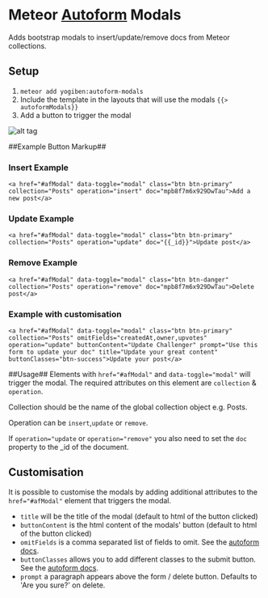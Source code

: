 Meteor [Autoform](https://github.com/aldeed/meteor-autoform) Modals
======================

Adds bootstrap modals to insert/update/remove docs from Meteor collections.

## Setup ##

1. ```meteor add yogiben:autoform-modals```
2. Include the template in the layouts that will use the modals `{{> autoformModals}}`
3. Add a button to trigger the modal


![alt tag](https://raw.githubusercontent.com/yogiben/meteor-autoform-modals/master/readme/1.png)

##Example Button Markup##
### Insert Example ###
```
<a href="#afModal" data-toggle="modal" class="btn btn-primary" collection="Posts" operation="insert" doc="mpb8f7m6x929DwTau">Add a new post</a>
```
### Update Example ###
```
<a href="#afModal" data-toggle="modal" class="btn btn-primary" collection="Posts" operation="update" doc="{{_id}}">Update post</a>
```
### Remove Example ###
```
<a href="#afModal" data-toggle="modal" class="btn btn-danger" collection="Posts" operation="remove" doc="mpb8f7m6x929DwTau">Delete post</a>
```
### Example with customisation ###
```
<a href="#afModal" data-toggle="modal" class="btn btn-primary" collection="Posts" omitFields="createdAt,owner,upvotes" operation="update" buttonContent="Update Challenger" prompt="Use this form to update your doc" title="Update your great content" buttonClasses="btn-success">Update your post</a>
```
##Usage##
Elements with `href="#afModal"` and `data-toggle="modal"` will trigger the modal.
The required attributes on this element are ``collection`` & ``operation``.

Collection should be the name of the global collection object e.g. Posts.

Operation can be ```insert```,```update``` or ```remove```.

If ```operation="update``` or ```operation="remove"``` you also need to set the ```doc``` property to the _id of the document.

## Customisation ##
It is possible to customise the modals by adding additional attributes to the ```href="#afModal"``` element that triggers the modal.
* ```title``` will be the title of the modal (default to html of the button clicked)
* ```buttonContent``` is the html content of the modals' button (default to html of the button clicked)
* ```omitFields``` is a comma separated list of fields to omit. See the [autoform docs](https://github.com/aldeed/meteor-autoform).
* ```buttonClasses``` allows you to add different classes to the submit button. See the [autoform docs](https://github.com/aldeed/meteor-autoform).
* ```prompt``` a paragraph appears above the form / delete button. Defaults to 'Are you sure?' on delete.
